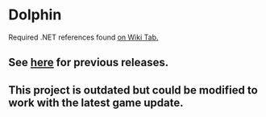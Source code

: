 # Dolphin
Required .NET references found [on Wiki Tab.](https://github.com/Lumbridge/Dolphin/wiki)

## See [here](https://github.com/Lumbridge/Dolphin/releases) for previous releases.

## This project is outdated but could be modified to work with the latest game update.  
